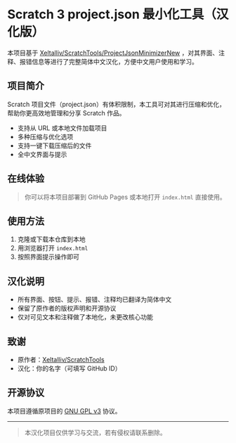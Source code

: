 # Scratch 3 project.json 最小化工具（汉化版）

本项目基于 [Xeltalliv/ScratchTools/ProjectJsonMinimizerNew](https://github.com/Xeltalliv/ScratchTools/tree/main/ProjectJsonMinimizerNew) ，对其界面、注释、报错信息等进行了完整简体中文汉化，方便中文用户使用和学习。

## 项目简介

Scratch 项目文件（project.json）有体积限制，本工具可对其进行压缩和优化，帮助你更高效地管理和分享 Scratch 作品。

- 支持从 URL 或本地文件加载项目
- 多种压缩与优化选项
- 支持一键下载压缩后的文件
- 全中文界面与提示

## 在线体验

> 你可以将本项目部署到 GitHub Pages 或本地打开 `index.html` 直接使用。

## 使用方法

1. 克隆或下载本仓库到本地
2. 用浏览器打开 `index.html`
3. 按照界面提示操作即可

## 汉化说明

- 所有界面、按钮、提示、报错、注释均已翻译为简体中文
- 保留了原作者的版权声明和开源协议
- 仅对可见文本和注释做了本地化，未更改核心功能

## 致谢

- 原作者：[Xeltalliv/ScratchTools](https://github.com/Xeltalliv/ScratchTools)
- 汉化：你的名字（可填写 GitHub ID）

## 开源协议

本项目遵循原项目的 [GNU GPL v3](https://www.gnu.org/licenses/gpl-3.0.html) 协议。

---

> 本汉化项目仅供学习与交流，若有侵权请联系删除。
